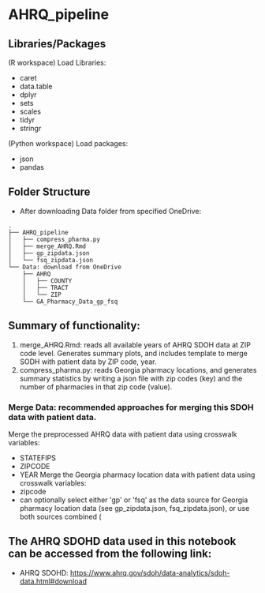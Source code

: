 # AHRQ_pipeline

## Libraries/Packages
(R workspace) Load Libraries:
- caret
- data.table
- dplyr
- sets
- scales
- tidyr
- stringr

(Python workspace) Load packages:
- json
- pandas


## Folder Structure
- After downloading Data folder from specified OneDrive:
```
.
├── AHRQ_pipeline
│   ├── compress_pharma.py
│   ├── merge_AHRQ.Rmd
│   ├── gp_zipdata.json
│   └── fsq_zipdata.json
└── Data: download from OneDrive
    ├── AHRQ
    │   ├── COUNTY
    │   ├── TRACT
    │   └── ZIP
    └── GA_Pharmacy_Data_gp_fsq
```

## Summary of functionality: 
1. merge_AHRQ.Rmd: reads all available years of AHRQ SDOH data at ZIP code level. Generates summary plots, and includes template to merge SODH with patient data by ZIP code, year.
2. compress_pharma.py: reads Georgia pharmacy locations, and generates summary statistics by writing a json file with zip codes (key) and the number of pharmacies in that zip code (value).

### Merge Data: recommended approaches for merging this SDOH data with patient data.
Merge the preprocessed AHRQ data with patient data using crosswalk variables:
- STATEFIPS
- ZIPCODE
- YEAR
Merge the Georgia pharmacy location data with patient data using crosswalk variables:
- zipcode
- can optionally select either 'gp' or 'fsq' as the data source for Georgia pharmacy location data (see gp_zipdata.json, fsq_zipdata.json), or use both sources combined (

## The AHRQ SDOHD data used in this notebook can be accessed from the following link:
- AHRQ SDOHD: https://www.ahrq.gov/sdoh/data-analytics/sdoh-data.html#download

